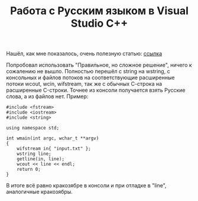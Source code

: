 ﻿---
title: "Работа с Русским языком в Visual Studio C++"
se.owner.user_id: 284713
se.owner.display_name: "Виктор Садовин"
se.owner.link: "https://ru.stackoverflow.com/users/284713/%d0%92%d0%b8%d0%ba%d1%82%d0%be%d1%80-%d0%a1%d0%b0%d0%b4%d0%be%d0%b2%d0%b8%d0%bd"
se.link: "https://ru.stackoverflow.com/questions/804324/%d0%a0%d0%b0%d0%b1%d0%be%d1%82%d0%b0-%d1%81-%d0%a0%d1%83%d1%81%d1%81%d0%ba%d0%b8%d0%bc-%d1%8f%d0%b7%d1%8b%d0%ba%d0%be%d0%bc-%d0%b2-visual-studio-c"
se.question_id: 804324
se.post_type: question
se.score: 1
---
<p>Нашёл, как мне показалось, очень полезную статью: <a href="https://ru.stackoverflow.com/questions/459154/%D0%A0%D1%83%D1%81%D1%81%D0%BA%D0%B8%D0%B9-%D1%8F%D0%B7%D1%8B%D0%BA-%D0%B2-%D0%BA%D0%BE%D0%BD%D1%81%D0%BE%D0%BB%D0%B8">ссылка</a></p>

<p>Попробовал использовать "Правильное, но сложное решение", ничего к сожалению не вышло. Полностью перешёл с string на wstring, с консольных и файлов потоков на соответствующие расширенные потоки wcout, wcin, wifstream, так же с обычных С-строка на расширенные C-строки. Точнее из консоли получается взять Русские слова, а из файлов нет.
Пример:</p>

<pre><code>#include &lt;fstream&gt;
#include &lt;iostream&gt;
#include &lt;string&gt;

using namespace std;

int wmain(int argc, wchar_t **argv)
{
    wifstream in{ "input.txt" };
    wstring line;
    getline(in, line);
    wcout &lt;&lt; line &lt;&lt; endl;
    return 0;
}
</code></pre>

<p>В итоге всё равно кракозябре в консоли и при отладке в "line", аналогичные кракозябры.</p>
